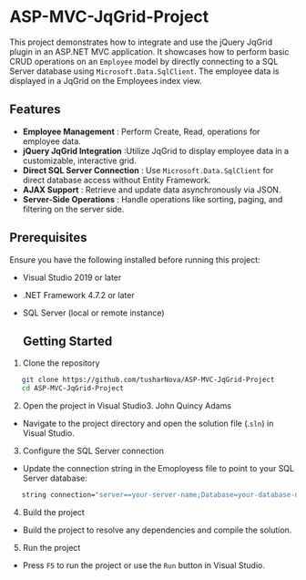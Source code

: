 # ASP-MVC-JqGrid-Project

This project demonstrates how to integrate and use the jQuery JqGrid plugin in an ASP.NET MVC application. It showcases how to perform basic CRUD operations on an `Employee` model by directly connecting to a SQL Server database using `Microsoft.Data.SqlClient`. The employee data is displayed in a JqGrid on the Employees index view.

## Features

- **Employee Management** : Perform Create, Read, operations for employee data.
- **jQuery JqGrid Integration** :Utilize JqGrid to display employee data in a customizable, interactive grid.
- **Direct SQL Server Connection** : Use `Microsoft.Data.SqlClient` for direct database access without Entity Framework.
- **AJAX Support** : Retrieve and update data asynchronously via JSON.
- **Server-Side Operations** : Handle operations like sorting, paging, and filtering on the server side.

## Prerequisites
Ensure you have the following installed before running this project:
- Visual Studio 2019 or later
- .NET Framework 4.7.2 or later
- SQL Server (local or remote instance)

  ## Getting Started
1. Clone the repository
```bash
   git clone https://github.com/tusharNova/ASP-MVC-JqGrid-Project
   cd ASP-MVC-JqGrid-Project
```
2. Open the project in Visual Studio3. John Quincy Adams
- Navigate to the project directory and open the solution file (.`sln`) in Visual Studio.
3. Configure the SQL Server connection
- Update the connection string in the Emoployess file to point to your SQL Server database:
```bash
   string connection="server==your-server-name;Database=your-database-name;User Id = Username;Password=your-password;"
```
4. Build the project
- Build the project to resolve any dependencies and compile the solution.
5. Run the project
- Press `F5` to run the project or use the `Run` button in Visual Studio.

